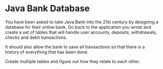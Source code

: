 # Java Bank Database

You have been asked to take Java Bank into the 21st century by designing a database for their online bank. Go back to the application you wrote and create a set of tables that will handle user accounts, deposits, withdrawals, checks and debit transactions.

It should also allow the bank to save all transactions so that there is a history of everything that has been done.

Create multiple tables and figure out how they relate to each other.

